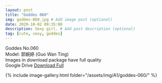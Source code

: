 ```yaml
---
layout: post
title: "Goddes 060"
img: goddes-060.jpg # Add image post (optional)
date: 2020-10-02 09:35:00
description: Sexy girl. # Add post description (optional)
tag: [cute, sexy, goddes]
---
```

Goddes No.060  
Model: 郭婉婷 (Guo Wan Ting)                        
Images in download package have full quality                    
Google Drive [Download Full](http://gestyy.com/eeMEAq)

{% include image-gallery.html folder="/assets/img/A1/goddes-060/" %}
